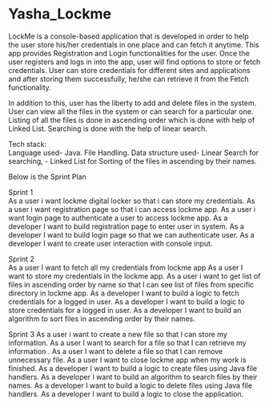 # Yasha_Lockme
LockMe is a console-based application that is developed in order to help the user store his/her credentials in one place and can fetch it anytime. This app provides Registration and 
Login functionalities for the user. Once the user registers and logs in into the app, user will find options to store or fetch credentials. User can store credentials for different 
sites and applications and after storing them successfully, he/she can retrieve it from the Fetch functionality. 

In addition to this, user has the liberty to add and delete files in the system. User can view all the files in the system or can search for a particular one. Listing of all the files
is done in ascending order which is done with help of Linked List. Searching is done with the help of linear search. 


Tech stack:	 
Language used- Java. 
File Handling.
Data structure used- Linear Search for searching,
                   - Linked List for Sorting of the files in ascending by their names.
                   
                   
Below is the Sprint Plan

Sprint 1  
As a user i want lockme digital locker so that i can store my credentials. 
As a user i want registration page so that i can access lockme app. 
As a user i want login page to authenticate a user to access lockme app. 
As a developer I want to build registration page to enter user in system. 
As a developer I want to build login page so that we can authenticate user. 
As a developer I want to create user interaction with console input. 

Sprint 2  
As a user I want to fetch all my credentials from lockme app
As a user I want to store my credentials in the lockme app. 
As a user i want to get list of files in ascending order by name so that I can see list of files from specific directory in lockme app. 
As a developer I want to build a logic to fetch credentials for a logged in user. 
As a developer I want to build a logic to store credentials for a logged in user.
As a developer I want to build an algorithm to sort files in ascending order by their names. 

Sprint 3 
As a user i want to create a new file so that I can store my information. 
As a user I want to search for a file so that I can retrieve my information .
As a user I want to delete a file so that I can remove unnecessary file. 
As a user I want to close lockme app when my work is finished. 
As a developer I want to build a logic to create files using Java file handlers. 
As a developer I want to build an algorithm to search files by their names. 
As a developer I want to build a logic to delete files using Java file handlers. 
As a developer I want to build a logic to close the application. 
